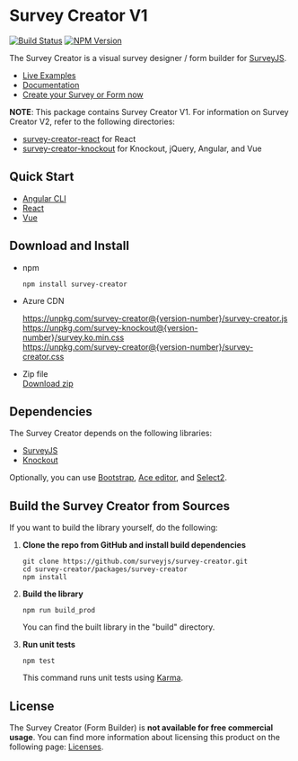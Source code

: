 # Survey Creator V1

[![Build Status](https://dev.azure.com/SurveyJS/SurveyJS%20Integration%20Tests/_apis/build/status/SurveyJS%20Creator?branchName=master)](https://dev.azure.com/SurveyJS/SurveyJS%20Integration%20Tests/_build/latest?definitionId=8&branchName=master)
<a href="https://www.npmjs.com/package/survey-creator"><img alt="NPM Version" src="https://img.shields.io/npm/v/survey-creator.svg" data-canonical-src="https://img.shields.io/npm/v/survey-creator.svg" style="max-width:100%;"></a>

The Survey Creator is a visual survey designer / form builder for [SurveyJS](https://github.com/surveyjs/survey-library).

- [Live Examples](https://surveyjs.io/Examples/Survey-Creator)
- [Documentation](https://surveyjs.io/Documentation/Survey-Creator)
- [Create your Survey or Form now](https://surveyjs.io/create-survey/)

**NOTE**: This package contains Survey Creator V1. For information on Survey Creator V2, refer to the following directories:

- [survey-creator-react](../survey-creator-react) for React
- [survey-creator-knockout](../survey-creator-knockout) for Knockout, jQuery, Angular, and Vue

## Quick Start

- [Angular CLI](https://github.com/surveyjs/surveyjs_angular_cli)
- [React](https://github.com/surveyjs/surveyjs_react_quickstart)
- [Vue](https://github.com/surveyjs/surveyjs_vue_quickstart)

## Download and Install

- npm

  ```
  npm install survey-creator
  ```

- Azure CDN

  https://unpkg.com/survey-creator@{version-number}/survey-creator.js   
  https://unpkg.com/survey-knockout@{version-number}/survey.ko.min.css    
  https://unpkg.com/survey-creator@{version-number}/survey-creator.css
  
- Zip file  
  [Download zip](https://github.com/surveyjs/survey-creator/releases)

## Dependencies

The Survey Creator depends on the following libraries:

- [SurveyJS](http://surveyjs.io/Library/)
- [Knockout](http://knockoutjs.com)

Optionally, you can use [Bootstrap](http://getbootstrap.com), [Ace editor](https://ace.c9.io/), and [Select2](https://select2.org/).

## Build the Survey Creator from Sources

If you want to build the library yourself, do the following:

1.  **Clone the repo from GitHub and install build dependencies**

    ```
    git clone https://github.com/surveyjs/survey-creator.git
    cd survey-creator/packages/survey-creator
    npm install
    ```

1.  **Build the library**

    ```
    npm run build_prod
    ```

    You can find the built library in the "build" directory.

1.  **Run unit tests**
    ```
    npm test
    ```
    This command runs unit tests using [Karma](https://karma-runner.github.io/0.13/index.html).

## License

The Survey Creator (Form Builder) is **not available for free commercial usage**. You can find more information about licensing this product on the following page: [Licenses](http://surveyjs.io/Licenses).
